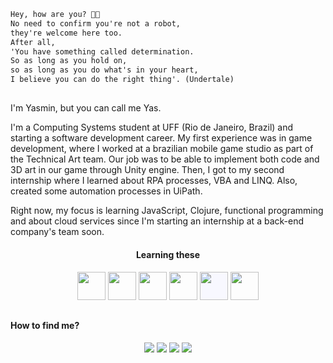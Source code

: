 <link rel="stylesheet" href="https://cdn.jsdelivr.net/gh/devicons/devicon@v2.14.0/devicon.min.css">

~~~html
Hey, how are you? 👋🏼
No need to confirm you're not a robot,
they're welcome here too.
After all, 
'You have something called determination. 
So as long as you hold on, 
so as long as you do what's in your heart, 
I believe you can do the right thing'. (Undertale)
~~~ 

 ## 
 
<p>I'm Yasmin, but you can call me Yas.</p>
<p>I'm a Computing Systems student at UFF (Rio de Janeiro, Brazil) and starting a software development career. My first experience was in game development, where I worked at a brazilian mobile game studio as part of the Technical Art team. Our job was to be able to implement both code and 3D art in our game through Unity engine. Then, I got to my second internship where I learned about RPA processes, VBA and LINQ. Also, created some automation processes in UiPath.</p>
<p>Right now, my focus is learning JavaScript, Clojure, functional programming and about cloud services since I'm starting an internship at a back-end company's team soon.</p>

<div align="center">
  <h4>Learning these</h4>
  <img src="https://cdn.jsdelivr.net/gh/devicons/devicon/icons/clojure/clojure-original.svg" width="45px" height="45px"/>
  <img src="https://cdn.jsdelivr.net/gh/devicons/devicon/icons/javascript/javascript-original.svg" width="45px" height="45px"/>
  <img src="https://cdn.jsdelivr.net/gh/devicons/devicon/icons/csharp/csharp-original.svg" width="45px" height="45px"/>  
  <img src="https://cdn.jsdelivr.net/gh/devicons/devicon/icons/python/python-original.svg" width="45px" height="45px"/>
  <img src="https://cdn.jsdelivr.net/gh/devicons/devicon/icons/unity/unity-original.svg" width="45px" height="45px" style="background-color:GhostWhite;"/>
  <img src="https://cdn.jsdelivr.net/gh/devicons/devicon/icons/git/git-original.svg" width="45px" height="45px"/>
</div>

## 

#### How to find me?
<div align="center">
  <a href="https://instagram.com/yasrvie" target="_blank"><img src="https://img.shields.io/badge/Instagram-E4405F?style=for-the-badge&logo=instagram&logoColor=white"/></a>
  <a href="https://t.me/yasrivera" target="_blank"><img src="https://img.shields.io/badge/Telegram-2CA5E0?style=for-the-badge&logo=telegram&logoColor=white"/></a>
  <a href="https://twitter.com/yasrvie" target="_blank"><img src="https://img.shields.io/badge/Twitter-1DA1F2?style=for-the-badge&logo=twitter&logoColor=white"/></a>
  <a href="https://www.linkedin.com/in/yasrivera/" target="_blank"><img src="https://img.shields.io/badge/LinkedIn-0077B5?style=for-the-badge&logo=linkedin&logoColor=white"/></a>
 </div>
